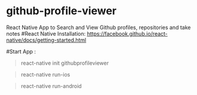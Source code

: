 # github-profile-viewer
React Native App to Search and View Github profiles, repositories and take notes
#React Native Installation: https://facebook.github.io/react-native/docs/getting-started.html

#Start App :

> react-native init githubprofileviewer

>react-native run-ios

>react-native run-android
